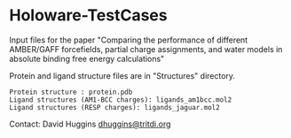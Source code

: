 # Holoware-TestCases

Input files for the paper "Comparing the performance of different AMBER/GAFF forcefields, partial charge assignments, and water models in absolute binding free energy calculations"

Protein and ligand structure files are in "Structures" directory.

	Protein structure : protein.pdb
	Ligand structures (AM1-BCC charges): ligands_am1bcc.mol2
	Ligand structures (RESP charges): ligands_jaguar.mol2

Contact: David Huggins <dhuggins@tritdi.org>
